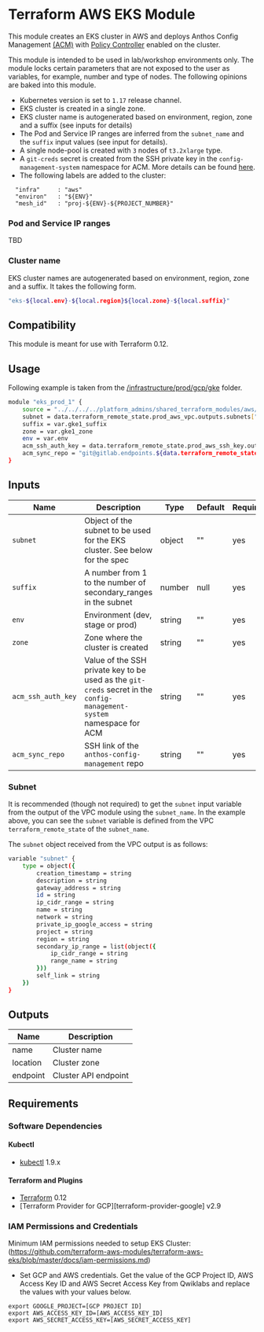 # Terraform AWS EKS Module
This module creates an EKS cluster in AWS and deploys Anthos Config Management [(ACM)](https://cloud.google.com/anthos/config-management) with [Policy Controller](https://cloud.google.com/anthos-config-management/docs/how-to/installing-policy-controller) enabled on the cluster. 

This module is intended to be used in lab/workshop environments only. The module locks certain parameters that are not exposed to the user as variables, for example, number and type of nodes. The following opinions are baked into this module.
  - Kubernetes version is set to `1.17` release channel. 
  - EKS cluster is created in a single zone.
  - EKS cluster name is autogenerated based on environment, region, zone and a suffix (see inputs for details)
  - The Pod and Service IP ranges are inferred from the `subnet_name` and the `suffix` input values (see input for details).
  - A single node-pool is created with `3` nodes of `t3.2xlarge` type.
  - A `git-creds` secret is created from the SSH private key in the `config-management-system` namespace for ACM. More details can be found [here](https://cloud.google.com/anthos-config-management/docs/how-to/installing#git-creds-secret).
  - The following labels are added to the cluster:
  ```
    "infra"     : "aws"
    "environ"   : "${ENV}"
    "mesh_id"   : "proj-${ENV}-${PROJECT_NUMBER}"
  ```

### Pod and Service IP ranges
TBD

### Cluster name
EKS cluster names are autogenerated based on environment, region, zone and a suffix. It takes the following form.
```bash
"eks-${local.env}-${local.region}${local.zone}-${local.suffix}"
```

## Compatibility
This module is meant for use with Terraform 0.12.

## Usage
Following example is taken from the [/infrastructure/prod/gcp/gke](/infrastructure/prod/aws/eks) folder.
```bash
module "eks_prod_1" {
    source = "../../../../platform_admins/shared_terraform_modules/aws/eks/"
    subnet = data.terraform_remote_state.prod_aws_vpc.outputs.subnets["${var.eks1_subnet_name}"]
    suffix = var.gke1_suffix
    zone = var.gke1_zone
    env = var.env
    acm_ssh_auth_key = data.terraform_remote_state.prod_aws_ssh_key.outputs.private_key
    acm_sync_repo = "git@gitlab.endpoints.${data.terraform_remote_state.prod_aws_vpc.outputs.project_id}.cloud.goog:platform-admins/anthos-config-management.git"
}
```

## Inputs
| **Name** | **Description** | **Type** | **Default** | **Required** |
| ---      | ---             | ---      | ---         | ---          |
| `subnet` | Object of the subnet to be used for the EKS cluster. See below for the spec | object | "" | yes |
| `suffix` | A number from 1 to the number of secondary_ranges in the subnet | number | null | yes |
| `env` | Environment (dev, stage or prod) | string | "" | yes |
| `zone` | Zone where the cluster is created | string | "" | yes |
| `acm_ssh_auth_key` | Value of the SSH private key to be used as the `git-creds` secret in the `config-management-system` namespace for ACM | string | "" | yes |
| `acm_sync_repo` | SSH link of the `anthos-config-management` repo | string | "" | yes |

### Subnet
It is recommended (though not required) to get the `subnet` input variable from the output of the VPC module using the `subnet_name`.
In the example above, you can see the `subnet` variable is defined from the VPC `terraform_remote_state` of the `subnet_name`.

The `subnet` object received from the VPC output is as follows:
```bash
variable "subnet" {
    type = object({
        creation_timestamp = string
        description = string
        gateway_address = string
        id = string
        ip_cidr_range = string
        name = string
        network = string
        private_ip_google_access = string
        project = string
        region = string
        secondary_ip_range = list(object({
            ip_cidr_range = string
            range_name = string
        }))
        self_link = string
    })
}
```

## Outputs
| **Name** | **Description** |
| --- | --- |
| name | Cluster name |
| location | Cluster zone |
| endpoint | Cluster API endpoint |

## Requirements
### Software Dependencies
#### Kubectl
- [kubectl](https://github.com/kubernetes/kubernetes/releases) 1.9.x
#### Terraform and Plugins
- [Terraform](https://www.terraform.io/downloads.html) 0.12
- [Terraform Provider for GCP][terraform-provider-google] v2.9

### IAM Permissions and Credentials
Minimum IAM permissions needed to setup EKS Cluster: (https://github.com/terraform-aws-modules/terraform-aws-eks/blob/master/docs/iam-permissions.md)

- Set GCP and AWS credentials. Get the value of the GCP Project ID, AWS Access Key ID and AWS Secret Access
  Key from Qwiklabs and replace the values with your values below.

```
export GOOGLE_PROJECT=[GCP PROJECT ID]
export AWS_ACCESS_KEY_ID=[AWS_ACCESS_KEY_ID]
export AWS_SECRET_ACCESS_KEY=[AWS_SECRET_ACCESS_KEY]
```
